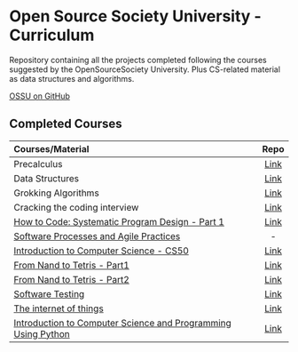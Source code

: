 # Open Source Society University - Curriculum

Repository containing all the projects completed following the courses suggested by the OpenSourceSociety University. Plus CS-related material as data structures and algorithms.

[OSSU on GitHub](https://github.com/open-source-society/computer-science)

## Completed Courses

Courses/Material | Repo
:-- | :--:
Precalculus|[Link](https://github.com/NicolaFerracin/ComputerScience/tree/master/Precalculus)
Data Structures|[Link](https://github.com/NicolaFerracin/ComputerScience/tree/master/Data%20Structures)
Grokking Algorithms|[Link](https://github.com/NicolaFerracin/oss/tree/master/Grokking%20Algorithms)
Cracking the coding interview|[Link](https://github.com/NicolaFerracin/oss/tree/master/Cracking%20the%20coding%20interview)
[How to Code: Systematic Program Design - Part 1](https://www.edx.org/course/how-code-systematic-program-design-part-ubcx-spd1x)| [Link](https://github.com/NicolaFerracin/oss/tree/master/How%20to%20Code%20Systematic%20Program%20Design%20-%20Part%201)
[Software Processes and Agile Practices](https://www.coursera.org/learn/software-processes-and-agile-practices)| -
[Introduction to Computer Science - CS50](https://www.edx.org/course/introduction-computer-science-harvardx-cs50x#!)| [Link](https://github.com/NicolaFerracin/oss/tree/master/CS50)
[From Nand to Tetris - Part1](https://www.coursera.org/learn/build-a-computer)| [Link](https://github.com/NicolaFerracin/ComputerScience/tree/master/From%20Nand%20to%20Tetris/part1)
[From Nand to Tetris - Part2](https://www.coursera.org/learn/nand2tetris2)| [Link](https://github.com/NicolaFerracin/ComputerScience/tree/master/From%20Nand%20to%20Tetris/part2)
[Software Testing](https://www.udacity.com/course/software-testing--cs258)|[Link](https://github.com/NicolaFerracin/oss/tree/master/Software%20Testing)
[The internet of things](https://www.futurelearn.com/courses/internet-of-things)|[Link](https://github.com/NicolaFerracin/oss/tree/master/The%20Internet%20of%20Things)
[Introduction to Computer Science and Programming Using Python](https://www.edx.org/course/introduction-computer-science-mitx-6-00-1x-8#!)| [Link](https://github.com/NicolaFerracin/oss/tree/master/Introduction%20to%20Computer%20Science%20and%20Programming%20Using%20Python)
